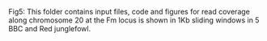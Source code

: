 Fig5: This folder contains input files, code and figures for read coverage along chromosome 20 at the Fm locus is shown in 1Kb sliding windows in 5 BBC and Red junglefowl.
